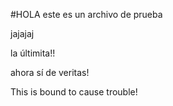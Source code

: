 #HOLA
este es un archivo de prueba

jajajaj

la últimita!!

ahora sí de veritas!

This is bound to cause trouble!